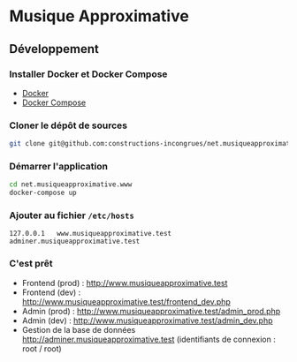 # Musique Approximative

## Développement

### Installer Docker et Docker Compose

- [Docker](https://docs.docker.com/install/#supported-platforms)
- [Docker Compose](https://docs.docker.com/compose/install/#install-as-a-container)

### Cloner le dépôt de sources

```sh
git clone git@github.com:constructions-incongrues/net.musiqueapproximative.www.git
```

### Démarrer l'application

```sh
cd net.musiqueapproximative.www
docker-compose up
```

### Ajouter au fichier `/etc/hosts`

```hosts
127.0.0.1   www.musiqueapproximative.test adminer.musiqueapproximative.test
```

### C'est prêt

- Frontend (prod) : <http://www.musiqueapproximative.test>
- Frontend (dev) : <http://www.musiqueapproximative.test/frontend_dev.php>
- Admin (prod) : <http://www.musiqueapproximative.test/admin_prod.php>
- Admin (dev) : <http://www.musiqueapproximative.test/admin_dev.php>
- Gestion de la base de données <http://adminer.musiqueapproximative.test> (identifiants de connexion : root / root)
